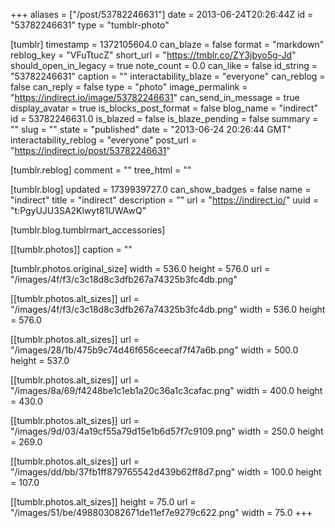 +++
aliases = ["/post/53782246631"]
date = 2013-06-24T20:26:44Z
id = "53782246631"
type = "tumblr-photo"

[tumblr]
timestamp = 1372105604.0
can_blaze = false
format = "markdown"
reblog_key = "VFuTtucZ"
short_url = "https://tmblr.co/ZY3jbyo5g-Jd"
should_open_in_legacy = true
note_count = 0.0
can_like = false
id_string = "53782246631"
caption = ""
interactability_blaze = "everyone"
can_reblog = false
can_reply = false
type = "photo"
image_permalink = "https://indirect.io/image/53782246631"
can_send_in_message = true
display_avatar = true
is_blocks_post_format = false
blog_name = "indirect"
id = 53782246631.0
is_blazed = false
is_blaze_pending = false
summary = ""
slug = ""
state = "published"
date = "2013-06-24 20:26:44 GMT"
interactability_reblog = "everyone"
post_url = "https://indirect.io/post/53782246631"

[tumblr.reblog]
comment = ""
tree_html = ""

[tumblr.blog]
updated = 1739939727.0
can_show_badges = false
name = "indirect"
title = "indirect"
description = ""
url = "https://indirect.io/"
uuid = "t:PgyUJU3SA2Klwyt81UWAwQ"

[tumblr.blog.tumblrmart_accessories]

[[tumblr.photos]]
caption = ""

[tumblr.photos.original_size]
width = 536.0
height = 576.0
url = "/images/4f/f3/c3c18d8c3dfb267a74325b3fc4db.png"

[[tumblr.photos.alt_sizes]]
url = "/images/4f/f3/c3c18d8c3dfb267a74325b3fc4db.png"
width = 536.0
height = 576.0

[[tumblr.photos.alt_sizes]]
url = "/images/28/1b/475b9c74d46f656ceecaf7f47a6b.png"
width = 500.0
height = 537.0

[[tumblr.photos.alt_sizes]]
url = "/images/8a/69/f4248be1c1eb1a20c36a1c3cafac.png"
width = 400.0
height = 430.0

[[tumblr.photos.alt_sizes]]
url = "/images/9d/03/4a19cf55a79d15e1b6d57f7c9109.png"
width = 250.0
height = 269.0

[[tumblr.photos.alt_sizes]]
url = "/images/dd/bb/37fb1ff879765542d439b62ff8d7.png"
width = 100.0
height = 107.0

[[tumblr.photos.alt_sizes]]
height = 75.0
url = "/images/51/be/498803082671de11ef7e9279c622.png"
width = 75.0
+++
